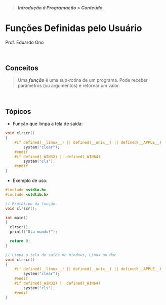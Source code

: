 > ##### Introdução à Programação > Conteúdo

# Funções Definidas pelo Usuário

Prof. Eduardo Ono

<br>

## Conceitos

> Uma ___função___ é uma sub-rotina de um programa. Pode receber parâmetros (ou argumentos) e retornar um valor.

<br>

## Tópicos

* Função que limpa a tela de saída:

```c
void clrscr()
{
    #if defined(__linux__) || defined(__unix__) || defined(__APPLE__)
        system("clear");
    #endif
    #if defined(_WIN32) || defined(_WIN64)
        system("cls");
    #endif
}
```

* Exemplo de uso:

```c
#include <stdio.h>
#include <stdlib.h>

// Protótipo da função.
void clrscr();

int main()
{
  clrscr();
  printf("Ola mundo!");

  return 0;
}

// Limpa a tela de saída no Windows, Linux ou Mac.
void clrscr()
{
    #if defined(__linux__) || defined(__unix__) || defined(__APPLE__)
        system("clear");
    #endif
    #if defined(_WIN32) || defined(_WIN64)
        system("cls");
    #endif
}
```

<br>
